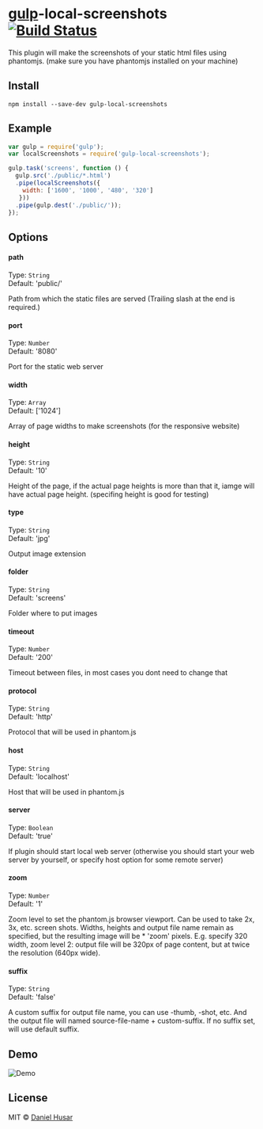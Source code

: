 # [gulp](http://gulpjs.com)-local-screenshots [![Build Status](https://secure.travis-ci.org/danielhusar/gulp-local-screenshots.svg?branch=master)](http://travis-ci.org/danielhusar/gulp-local-screenshots)

This plugin will make the screenshots of your static html files using phantomjs.
(make sure you have phantomjs installed on your machine)


## Install

```
npm install --save-dev gulp-local-screenshots
```

## Example

```javascript
var gulp = require('gulp');
var localScreenshots = require('gulp-local-screenshots');

gulp.task('screens', function () {
  gulp.src('./public/*.html')
  .pipe(localScreenshots({
    width: ['1600', '1000', '480', '320']
   }))
  .pipe(gulp.dest('./public/'));
});
```

## Options


#### path

Type: `String`  
Default: 'public/'

Path from which the static files are served (Trailing slash at the end is required.)


#### port

Type: `Number`  
Default: '8080'

Port for the static web server

#### width

Type: `Array`  
Default: ['1024']

Array of page widths to make screenshots (for the responsive website)

#### height

Type: `String`  
Default: '10'

Height of the page, if the actual page heights is more than that it, iamge will have actual page height.
(specifing height is good for testing)

#### type

Type: `String`  
Default: 'jpg'

Output image extension

#### folder

Type: `String`  
Default: 'screens'

Folder where to put images

#### timeout

Type: `Number`  
Default: '200'

Timeout between files, in most cases you dont need to change that

#### protocol

Type: `String`  
Default: 'http'

Protocol that will be used in phantom.js

#### host

Type: `String`  
Default: 'localhost'

Host that will be used in phantom.js

#### server

Type: `Boolean`  
Default: 'true'

If plugin should start local web server (otherwise you should start your web server by yourself, or specify host option for some remote server)

#### zoom

Type: `Number`  
Default: '1'

Zoom level to set the phantom.js browser viewport. Can be used to take 2x, 3x, etc. screen shots. Widths, heights and output file name remain as specified, but the resulting image will be * 'zoom' pixels. E.g. specify 320 width, zoom level 2: output file will be 320px of page content, but at twice the resolution (640px wide).

#### suffix

Type: `String`  
Default: 'false'

A custom suffix for output file name, you can use -thumb, -shot, etc. And the output file will named source-file-name + custom-suffix. If no suffix set, will use default suffix.


## Demo

![Demo](demo.gif)

## License

MIT © [Daniel Husar](https://github.com/danielhusar)
